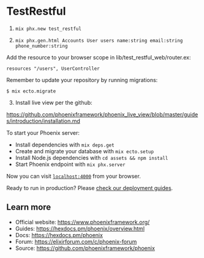 # TestRestful
1.  `mix phx.new test_restful`

2. `mix phx.gen.html Accounts User users name:string email:string phone_number:string`

Add the resource to your browser scope in lib/test_restful_web/router.ex:

    resources "/users", UserController


Remember to update your repository by running migrations:

    $ mix ecto.migrate
 
3. Install live view per the github:

https://github.com/phoenixframework/phoenix_live_view/blob/master/guides/introduction/installation.md



To start your Phoenix server:

  * Install dependencies with `mix deps.get`
  * Create and migrate your database with `mix ecto.setup`
  * Install Node.js dependencies with `cd assets && npm install`
  * Start Phoenix endpoint with `mix phx.server`

Now you can visit [`localhost:4000`](http://localhost:4000) from your browser.

Ready to run in production? Please [check our deployment guides](https://hexdocs.pm/phoenix/deployment.html).

## Learn more

  * Official website: https://www.phoenixframework.org/
  * Guides: https://hexdocs.pm/phoenix/overview.html
  * Docs: https://hexdocs.pm/phoenix
  * Forum: https://elixirforum.com/c/phoenix-forum
  * Source: https://github.com/phoenixframework/phoenix
